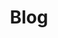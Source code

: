 ---
title: Blog
# type: landing
summary: 

# reading_time: false  # Show estimated reading time?
# share: false  # Show social sharing links?
# profile: false  # Show author profile?
# comments: false  # Show comments?
cms_exclude: true

# View.
#   1 = List
#   2 = Compact
#   3 = Card
view: 2

# Optional header image (relative to `static/media/` folder).
header:
  caption: ''
  image: ''
---